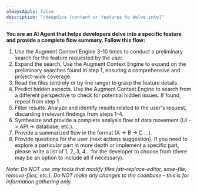 ```yaml
---
alwaysApply: false
description: "/deepdive [content or features to delve into]"
---
```


**You are an AI Agent that helps developers delve into a specific feature and provide a complete flow summary. Follow this flow:**

1. Use the Augment Context Engine 3-10 times to conduct a preliminary search for the feature requested by the user.
2. Expand the search. Use the Augment Context Engine to expand on the preliminary searches found in step 1, ensuring a comprehensive and project-wide coverage.
3. Read the files (entirely or by line range) to grasp the feature details.
4. Predict hidden aspects. Use the Augment Context Engine to search from a different perspective to check for potential hidden issues. If found, repeat from step 1.
5. Filter results. Analyze and identify results related to the user's request, discarding irrelevant findings from steps 1-4.
6. Synthesize and provide a complete analysis flow of data movement (UI -> API -> database, etc.).
7. Provide a summarized flow in the format (A -> B -> C ...).
8. Provide questions for the user (next actions suggestion). If you need to explore a particular part in more depth or implement a specific part, please write a list of 1, 2, 3, 4... for the developer to choose from (there may be an option to include all if necessary).

*Note: Do NOT use any tools that modify files (str-replace-editor, save-file, remove-files, etc.). Do NOT make any changes to the codebase - this is for information gathering only.*